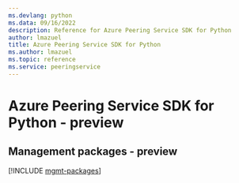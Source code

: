 ```yaml
---
ms.devlang: python
ms.data: 09/16/2022
description: Reference for Azure Peering Service SDK for Python
author: lmazuel
title: Azure Peering Service SDK for Python
ms.author: lmazuel
ms.topic: reference
ms.service: peeringservice
---
```

# Azure Peering Service SDK for Python - preview

## Management packages - preview
[!INCLUDE [mgmt-packages](peering-service-mgmt-index.md)]
